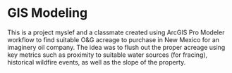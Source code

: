# GIS Modeling

This is a project myslef and a classmate created using ArcGIS Pro Modeler workflow to find suitable O&G acreage to purchase in New Mexico for an imaginery oil company. The idea was to flush out the proper acreage using key metrics such as proximity to suitable water sources (for fracing), historical wildfire events, as well as the slope of the property. 


